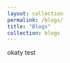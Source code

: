 ```yaml
---
layout: collection
permalink: /blogs/
title: "Blogs"
collection: blogs
---
```



okaty test










